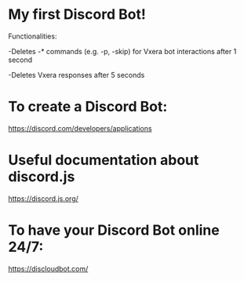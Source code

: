 # My first Discord Bot!

Functionalities:

-Deletes -* commands (e.g. -p, -skip) for Vxera bot interactions after 1 second

-Deletes Vxera responses after 5 seconds

# To create a Discord Bot:

https://discord.com/developers/applications

# Useful documentation about discord.js

https://discord.js.org/

# To have your Discord Bot online 24/7:

https://discloudbot.com/
